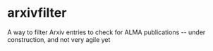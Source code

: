 # arxivfilter
A way to filter Arxiv entries to check for ALMA publications -- under construction, and not very agile yet
